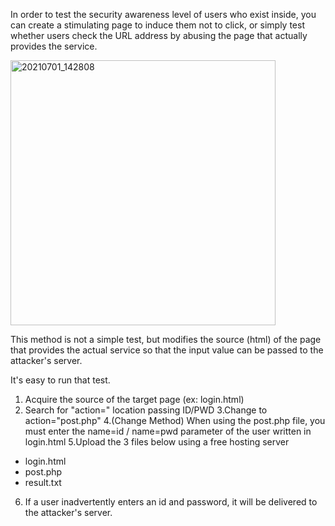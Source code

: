 In order to test the security awareness level of users who exist inside, you can create a stimulating page to induce them not to click, or simply test whether users check the URL address by abusing the page that actually provides the service.

<img width="424" alt="20210701_142808" src="https://user-images.githubusercontent.com/78599757/124070345-a5f29000-da78-11eb-8bdc-9c26618a0759.png">

This method is not a simple test, but modifies the source (html) of the page that provides the actual service so that the input value can be passed to the attacker's server.

It's easy to run that test.
1. Acquire the source of the target page (ex: login.html)
2. Search for "action=" location passing ID/PWD
3.Change to action="post.php"
4.(Change Method) When using the post.php file, you must enter the name=id / name=pwd parameter of the user written in login.html
5.Upload the 3 files below using a free hosting server
- login.html
- post.php
- result.txt
6. If a user inadvertently enters an id and password, it will be delivered to the attacker's server.
